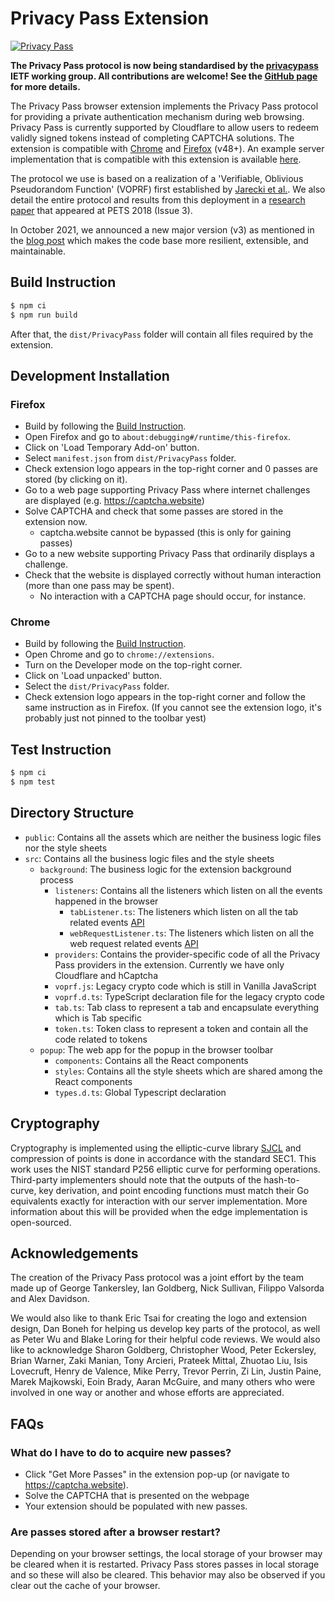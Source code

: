 # Privacy Pass Extension

[![Privacy Pass](https://github.com/privacypass/challenge-bypass-extension/actions/workflows/action.yml/badge.svg)](https://github.com/privacypass/challenge-bypass-extension/actions)

**The Privacy Pass protocol is now being standardised by the
[privacypass](https://datatracker.ietf.org/wg/privacypass/about/) IETF
working group. All contributions are welcome! See the [GitHub
page](https://github.com/ietf-wg-privacypass) for more details.**

The Privacy Pass browser extension implements the Privacy Pass protocol
for providing a private authentication mechanism during web browsing.
Privacy Pass is currently supported by Cloudflare to allow users to
redeem validly signed tokens instead of completing CAPTCHA solutions.
The extension is compatible with
[Chrome](https://chrome.google.com/webstore/detail/privacy-pass/ajhmfdgkijocedmfjonnpjfojldioehi)
and
[Firefox](https://addons.mozilla.org/en-US/firefox/addon/privacy-pass/)
(v48+). An example server implementation that is compatible with this
extension is available
[here](https://github.com/privacypass/challenge-bypass-server).

The protocol we use is based on a realization of a 'Verifiable,
Oblivious Pseudorandom Function' (VOPRF) first established by [Jarecki
et al.](https://eprint.iacr.org/2014/650.pdf). We
also detail the entire protocol and results from this deployment in a
[research
paper](https://content.sciendo.com/view/journals/popets/2018/3/article-p164.xml)
that appeared at PETS 2018 (Issue 3).

In October 2021, we announced a new major version (v3) as mentioned in the
[blog post](https://blog.cloudflare.com/privacy-pass-v3) which makes the code
base more resilient, extensible, and maintainable.

## Build Instruction

```sh
$ npm ci
$ npm run build
```

After that, the `dist/PrivacyPass` folder will contain all files required by the extension.

## Development Installation

### Firefox

-   Build by following the [Build Instruction](#build-instruction).
-   Open Firefox and go to `about:debugging#/runtime/this-firefox`.
-   Click on 'Load Temporary Add-on' button.
-   Select `manifest.json` from `dist/PrivacyPass` folder.
-   Check extension logo appears in the top-right corner and 0 passes
    are stored (by clicking on it).
-   Go to a web page supporting Privacy Pass where internet challenges
    are   displayed (e.g. <https://captcha.website>)
-   Solve CAPTCHA and check that some passes are stored in the extension
    now.
    -   captcha.website cannot be bypassed (this is only for gaining
        passes)
-   Go to a new website supporting Privacy Pass that ordinarily displays
    a challenge.
-   Check that the website is displayed correctly without human
    interaction (more than one pass may be spent).
    -   No interaction with a CAPTCHA page should occur, for instance.

### Chrome

-   Build by following the [Build Instruction](#build-instruction).
-   Open Chrome and go to `chrome://extensions`.
-   Turn on the Developer mode on the top-right corner.
-   Click on 'Load unpacked' button.
-   Select the `dist/PrivacyPass` folder.
-   Check extension logo appears in the top-right corner and follow
    the same instruction as in Firefox. (If you cannot see the extension logo,
    it's probably just not pinned to the toolbar yest)

## Test Instruction
```sh
$ npm ci
$ npm test
```

## Directory Structure

- `public`: Contains all the assets which are neither the business logic files nor the style sheets
- `src`: Contains all the business logic files and the style sheets
  - `background`: The business logic for the extension background process
      - `listeners`: Contains all the listeners which listen on all the events happened in the browser
          - `tabListener.ts`: The listeners which listen on all the tab related events [API](https://developer.chrome.com/docs/extensions/reference/tabs/)
          - `webRequestListener.ts`: The listeners which listen on all the web request related events [API](https://developer.chrome.com/docs/extensions/reference/webRequest/)
      - `providers`: Contains the provider-specific code of all the Privacy Pass providers in the extension. Currently we have only Cloudflare and hCaptcha
      - `voprf.js`: Legacy crypto code which is still in Vanilla JavaScript
      - `voprf.d.ts`: TypeScript declaration file for the legacy crypto code
      - `tab.ts`: Tab class to represent a tab and encapsulate everything which is Tab specific
      - `token.ts`: Token class to represent a token and contain all the code related to tokens
  - `popup`: The web app for the popup in the browser toolbar
      - `components`: Contains all the React components
      - `styles`: Contains all the style sheets which are shared among the React components
      - `types.d.ts`: Global Typescript declaration

## Cryptography

Cryptography is implemented using the elliptic-curve library
[SJCL](https://github.com/bitwiseshiftleft/sjcl) and compression of
points is done in accordance with the standard SEC1. This work uses the
NIST standard P256 elliptic curve for performing operations. Third-party
implementers should note that the outputs of the hash-to-curve, key
derivation, and point encoding functions must match their Go equivalents
exactly for interaction with our server implementation. More information
about this will be provided when the edge implementation is
open-sourced.

## Acknowledgements

The creation of the Privacy Pass protocol was a joint effort by the team
made up of George Tankersley, Ian Goldberg, Nick Sullivan, Filippo
Valsorda and Alex Davidson.

We would also like to thank Eric Tsai for creating the logo and
extension design, Dan Boneh for helping us develop key parts of the
protocol, as well as Peter Wu and Blake Loring for their helpful code
reviews. We would also like to acknowledge Sharon Goldberg, Christopher
Wood, Peter Eckersley, Brian Warner, Zaki Manian, Tony Arcieri, Prateek
Mittal, Zhuotao Liu, Isis Lovecruft, Henry de Valence, Mike Perry,
Trevor Perrin, Zi Lin, Justin Paine, Marek Majkowski, Eoin Brady, Aaran
McGuire, and many others who were involved in one way or another and
whose efforts are appreciated.

## FAQs

### What do I have to do to acquire new passes?

*   Click "Get More Passes" in the extension pop-up (or navigate to
    <https://captcha.website>).
*   Solve the CAPTCHA that is presented on the webpage
*   Your extension should be populated with new passes.

### Are passes stored after a browser restart?

Depending on your browser settings, the local storage of your browser
may be cleared when it is restarted. Privacy Pass stores passes in local
storage and so these will also be cleared. This behavior may also be
observed if you clear out the cache of your browser.
